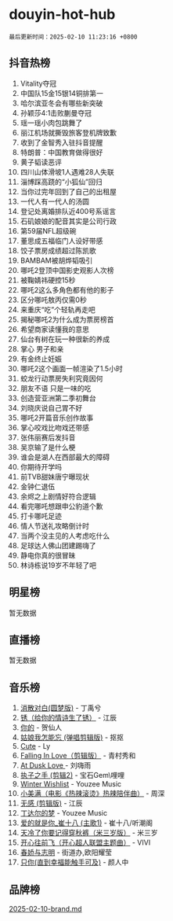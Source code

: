 # douyin-hot-hub

`最后更新时间：2025-02-10 11:23:16 +0800`

## 抖音热榜

1. Vitality夺冠
1. 中国队15金15银14铜排第一
1. 哈尔滨亚冬会有哪些新突破
1. 孙颖莎4:1击败蒯曼夺冠
1. 瑶一瑶小肉包跳舞了
1. 丽江机场就撕毁旅客登机牌致歉
1. 收到了金智秀入驻抖音提醒
1. 特朗普：中国教育做得很好
1. 黄子韬读恶评
1. 四川山体滑坡1人遇难28人失联
1. 淄博踩高跷的“小狐仙”回归
1. 当你过完年回到了自己的出租屋
1. 一代人有一代人的汤圆
1. 登记处离婚排队近400号系谣言
1. 石矶娘娘的配音其实是公司行政
1. 第59届NFL超级碗
1. 董思成五福临门人设好带感
1. 饺子票房成绩超过陈凯歌
1. BAMBAM被胡烨韬吸引
1. 哪吒2登顶中国影史观影人次榜
1. 被鞠婧祎硬控15秒
1. 哪吒2这么多角色都有他的影子
1. 区分哪吒敖丙仅需0秒
1. 来重庆“吃”个轻轨再走吧
1. 揭秘哪吒2为什么成为票房榜首
1. 希望商家读懂我的意思
1. 仙台有树在玩一种很新的养成
1. 掌心 男子和亲
1. 有金终止妊娠
1. 哪吒2这个画面一帧渲染了1.5小时
1. 蛟龙行动票房失利究竟因何
1. 朋友不语 只是一味的吃
1. 创造营亚洲第二季初舞台
1. 刘晓庆说自己胃不好
1. 哪吒2开篇音乐创作故事
1. 掌心咬戏比吻戏还带感
1. 张伟丽赛后发抖音
1. 吴京输了是什么梗
1. 谁会是湖人在西部最大的障碍
1. 你期待开学吗
1. 前TVB甜妹唐宁曝现状
1. 金钟仁退伍
1. 余烬之上剧情好符合逻辑
1. 看完哪吒想跟申公豹道个歉
1. 打卡哪吒足迹
1. 情人节送礼攻略倒计时
1. 当两个没主见的人考虑吃什么
1. 足球达人佛山团建踢嗨了
1. 静电你真的很冒昧
1. 林诗栋说19岁不年轻了吧

## 明星榜

暂无数据

## 直播榜

暂无数据

## 音乐榜

1. [消散对白(圆梦版)](https://sf5-hl-cdn-tos.douyinstatic.com/obj/tos-cn-ve-2774/og4jB5I5IizzoZVAAAzWgBMAsMDWoArfwBOiFs) - 丁禹兮
1. [锈（给你的情诗生了锈）](https://sf5-hl-cdn-tos.douyinstatic.com/obj/tos-cn-ve-2774/o8a1PBtVqIYbPEGK6e5A4egedVMdm3fCIz6bbE) - 江辰
1. [你的](https://sf5-hl-cdn-tos.douyinstatic.com/obj/tos-cn-ve-2774/oYuIeKf42jB7sEV6B2upMdpYAgfrQWj0FeRegh) - 贺仙人
1. [姑娘我怎能忘 (弹唱剪辑版)](https://sf5-hl-cdn-tos.douyinstatic.com/obj/tos-cn-ve-2774/okamwrBGEMz6illuEofAsMV4yzF5tVWbBiA5AI) - 抠抠
1. [Cute](https://sf5-hl-cdn-tos.douyinstatic.com/obj/tos-cn-ve-2774/o4IbIzHWKAAB4wsS5qMBRiiAlEBGTpQRNfFvuo) - Ly
1. [Falling In Love（剪辑版）](https://sf5-hl-cdn-tos.douyinstatic.com/obj/tos-cn-ve-2774/o8ajpA8zzgBPahbBIO8AcKGBLJezFCRd1wfP9f) - 青村秀和
1. [ At Dusk  Love ](https://sf5-hl-cdn-tos.douyinstatic.com/obj/tos-cn-ve-2774/o8CrpCf5CaYgI4ZrtQgMQAFEfuGqNnRSDQAPBc) - 刘嗨雨
1. [执子之手 (剪辑2)](https://sf5-hl-cdn-tos.douyinstatic.com/obj/tos-cn-ve-2774/oUoZLQjCc31XzqsBnBQUNgeKtYPBcgbFDwtfcu) - 宝石Gem\哩哩
1. [Winter Wishlist](https://sf5-hl-cdn-tos.douyinstatic.com/obj/tos-cn-ve-2774/oIIgUOeamCFCVAzxN6MFRLIBlLGpUqQxeeHrLE) - Youzee Music
1. [小美满（电影《热辣滚烫》热辣陪伴曲）](https://sf5-hl-cdn-tos.douyinstatic.com/obj/tos-cn-ve-2774/o0GAn2lSgfZIDUgtevCGDQYnFg4CwnrBaxbTZL) - 周深
1. [无感 (剪辑版)](https://sf5-hl-cdn-tos.douyinstatic.com/obj/tos-cn-ve-2774/o0eIsUzJBDlQaQFC5OFlgbMEZC1TFYBftOBn6p) - 江辰
1. [丁达尔的梦](https://sf5-hl-cdn-tos.douyinstatic.com/obj/tos-cn-ve-2774/oMU3WirUZBVQkAC9ccG5P2IQirziZM2RTInUY) - Youzee Music
1. [爱的就是你_崔十八 (主歌1)](https://sf5-hl-cdn-tos.douyinstatic.com/obj/tos-cn-ve-2774/oI5BO5DhFZ6UTcNCnZaOCBLtZ7WIMQGfgnXf5E) - 崔十八/听潮阁
1. [天冷了你要记得穿秋裤（米三岁版）](https://sf5-hl-cdn-tos.douyinstatic.com/obj/tos-cn-ve-2774/oQlIwVIDWiZ6BQilAorS7MA0AgCkQDvcZAdm1) - 米三岁
1. [开心往前飞（开心超人联盟主题曲）](https://sf5-hl-cdn-tos.douyinstatic.com/obj/tos-cn-ve-2774/9d8fb7c82cf1421fb93a9fe925275e0a) - VIVI
1. [春娇与志明](https://sf5-hl-cdn-tos.douyinstatic.com/obj/tos-cn-ve-2774/e530d8fceb7044b39707d7f9ff54add1) - 街道办,欧阳耀莹
1. [只你(直到幸福能触手可及)](https://sf5-hl-cdn-tos.douyinstatic.com/obj/tos-cn-ve-2774/o0lBkRDzFTeaVSUz3ZZSCBVtZ5DIMQGfgmEAuE) - 颜人中

## 品牌榜

[2025-02-10-brand.md](2025-02-10-brand.md)
